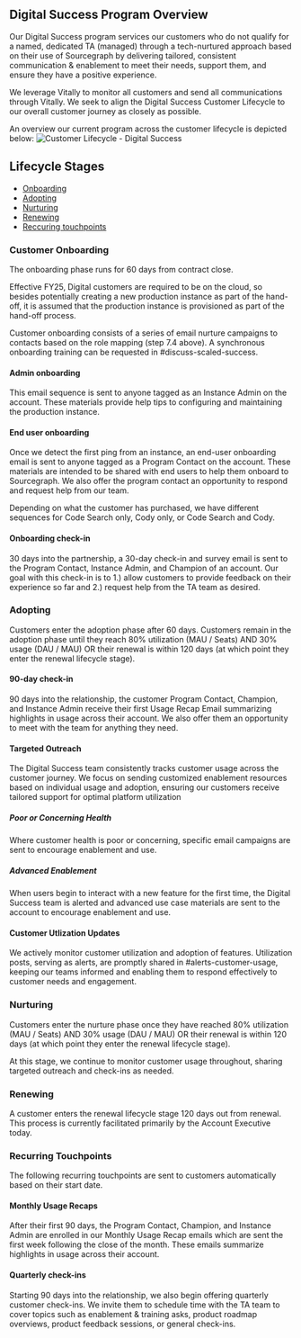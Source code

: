 ## Digital Success Program Overview

Our Digital Success program services our customers who do not qualify for a named, dedicated TA (managed) through a tech-nurtured approach based on their use of Sourcegraph by delivering tailored, consistent communication & enablement to meet their needs, support them, and ensure they have a positive experience.

We leverage Vitally to monitor all customers and send all communications through Vitally. We seek to align the Digital Success Customer Lifecycle to our overall customer journey as closely as possible.

An overview our current program across the customer lifecycle is depicted below:
![Customer Lifecycle - Digital Success](https://github.com/sourcegraph/handbook/assets/7228359/cd686ea6-6d09-4dd8-a278-f52548efd637)

## Lifecycle Stages

- [Onboarding](#customer-onboarding)
- [Adopting](#adopting)
- [Nurturing](#nurturing)
- [Renewing](#renewing)
- [Reccuring touchpoints](#recurring-touchpoints)

### Customer Onboarding

The onboarding phase runs for 60 days from contract close.

Effective FY25, Digital customers are required to be on the cloud, so besides potentially creating a new production instance as part of the hand-off, it is assumed that the production instance is provisioned as part of the hand-off process.

Customer onboarding consists of a series of email nurture campaigns to contacts based on the role mapping (step 7.4 above). A synchronous onboarding training can be requested in #discuss-scaled-success.

#### Admin onboarding

This email sequence is sent to anyone tagged as an Instance Admin on the account. These materials provide help tips to configuring and maintaining the production instance.

#### End user onboarding

Once we detect the first ping from an instance, an end-user onboarding email is sent to anyone tagged as a Program Contact on the account. These materials are intended to be shared with end users to help them onboard to Sourcegraph. We also offer the program contact an opportunity to respond and request help from our team.

Depending on what the customer has purchased, we have different sequences for Code Search only, Cody only, or Code Search and Cody.

#### Onboarding check-in

30 days into the partnership, a 30-day check-in and survey email is sent to the Program Contact, Instance Admin, and Champion of an account. Our goal with this check-in is to 1.) allow customers to provide feedback on their experience so far and 2.) request help from the TA team as desired.

### Adopting

Customers enter the adoption phase after 60 days. Customers remain in the adoption phase until they reach 80% utilization (MAU / Seats) AND 30% usage (DAU / MAU) OR their renewal is within 120 days (at which point they enter the renewal lifecycle stage).

#### 90-day check-in

90 days into the relationship, the customer Program Contact, Champion, and Instance Admin receive their first Usage Recap Email summarizing highlights in usage across their account. We also offer them an opportunity to meet with the team for anything they need.

#### Targeted Outreach

The Digital Success team consistently tracks customer usage across the customer journey. We focus on sending customized enablement resources based on individual usage and adoption, ensuring our customers receive tailored support for optimal platform utilization

##### Poor or Concerning Health

Where customer health is poor or concerning, specific email campaigns are sent to encourage enablement and use.

##### Advanced Enablement

When users begin to interact with a new feature for the first time, the Digital Success team is alerted and advanced use case materials are sent to the account to encourage enablement and use.

#### Customer Utlization Updates

We actively monitor customer utilization and adoption of features. Utilization posts, serving as alerts, are promptly shared in #alerts-customer-usage, keeping our teams informed and enabling them to respond effectively to customer needs and engagement.

### Nurturing

Customers enter the nurture phase once they have reached 80% utilization (MAU / Seats) AND 30% usage (DAU / MAU) OR their renewal is within 120 days (at which point they enter the renewal lifecycle stage).

At this stage, we continue to monitor customer usage throughout, sharing targeted outreach and check-ins as needed.

### Renewing

A customer enters the renewal lifecycle stage 120 days out from renewal. This process is currently facilitated primarily by the Account Executive today.

### Recurring Touchpoints

The following recurring touchpoints are sent to customers automatically based on their start date.

#### Monthly Usage Recaps

After their first 90 days, the Program Contact, Champion, and Instance Admin are enrolled in our Monthly Usage Recap emails which are sent the first week following the close of the month. These emails summarize highlights in usage across their account.

#### Quarterly check-ins

Starting 90 days into the relationship, we also begin offering quarterly customer check-ins. We invite them to schedule time with the TA team to cover topics such as enablement & training asks, product roadmap overviews, product feedback sessions, or general check-ins.
